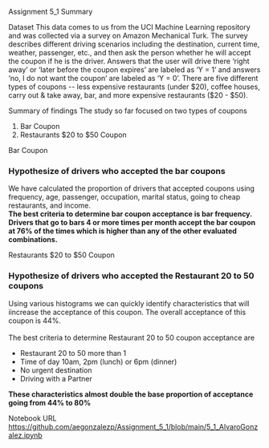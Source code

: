 Assignment 5_1 Summary

Dataset
This data comes to us from the UCI Machine Learning repository and was collected via a survey on 
Amazon Mechanical Turk. The survey describes different driving scenarios including the destination, 
current time, weather, passenger, etc., and then ask the person whether he will accept the coupon 
if he is the driver. Answers that the user will drive there ‘right away’ or ‘later before the coupon 
expires’ are labeled as ‘Y = 1’ and answers ‘no, I do not want the coupon’ are labeled as ‘Y = 0’. 
There are five different types of coupons -- less expensive restaurants (under $20), coffee houses, 
carry out & take away, bar, and more expensive restaurants ($20 - $50). 

Summary of findings
The study so far focused on two types of coupons

1. Bar Coupon
2. Restaurants $20 to $50 Coupon

Bar Coupon
### Hypothesize of drivers who accepted the bar coupons
We have calculated the proportion of drivers that accepted coupons using frequency, age, passenger, occupation, marital status, going to cheap restaurants, and income.
<br>
**The best criteria to determine bar coupon acceptance is bar frequency.  Drivers that go to bars 4 or more times per month accept the bar coupon at 76% of the times which is higher than any of the other evaluated combinations.**

Restaurants $20 to $50 Coupon
### Hypothesize of drivers who accepted the Restaurant 20 to 50 coupons
Using various histograms we can quickly identify characteristics that will iincrease the acceptance of this coupon.  The overall acceptance of this coupon is 44%.  
<br>
The best criteria to determine Restaurant 20 to 50 coupon acceptance are
- Restaurant 20 to 50 more than 1
- Time of day 10am, 2pm (lunch) or 6pm (dinner)
- No urgent destination
- Driving with a Partner

**These characteristics almost double the base proportion of acceptance going from 44% to 80%**

Notebook URL
https://github.com/aegonzalezp/Assignment_5_1/blob/main/5_1_AlvaroGonzalez.ipynb